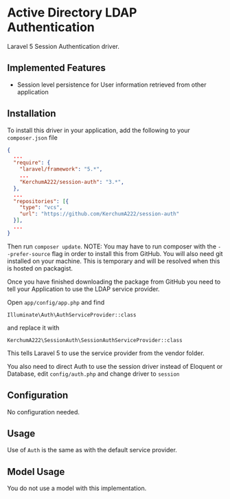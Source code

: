 Active Directory LDAP Authentication
====================================

Laravel 5 Session Authentication driver.

Implemented Features
--------------------
* Session level persistence for User information retrieved from other application


Installation
------------
To install this driver in your application, add the following to your `composer.json` file

```json
{
  ...
  "require": {
    "laravel/framework": "5.*",
    ...
    "KerchumA222/session-auth": "3.*",
  },
  ...
  "repositories": [{
    "type": "vcs",
    "url": "https://github.com/KerchumA222/session-auth"
  }],
  ...
}
```

Then run `composer update`.
NOTE: You may have to run composer with the `--prefer-source` flag in order to install this from GitHub. You will also need git installed on your machine. This is temporary and will be resolved when this is hosted on packagist.

Once you have finished downloading the package from GitHub you need to tell your Application to use the LDAP service provider.

Open `app/config/app.php` and find

`Illuminate\Auth\AuthServiceProvider::class`

and replace it with

`KerchumA222\SessionAuth\SessionAuthServiceProvider::class`

This tells Laravel 5 to use the service provider from the vendor folder.

You also need to direct Auth to use the session driver instead of Eloquent or Database, edit `config/auth.php` and change driver to `session`

Configuration
-------------
No configuration needed.

Usage
-----
Use of `Auth` is the same as with the default service provider.

Model Usage
-----------
You do not use a model with this implementation. 